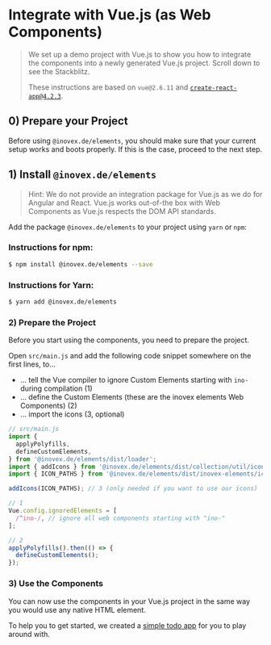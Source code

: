 # Integrate with Vue.js (as Web Components)

> We set up a demo project with Vue.js to show you how to integrate the components into a newly generated Vue.js
> project. Scroll down to see the Stackblitz.
>
> These instructions are based on `vue@2.6.11` and [`create-react-app@4.2.3`](https://cli.vuejs.org/).

## 0) Prepare your Project

Before using `@inovex.de/elements`, you should make sure that your current setup works and boots properly.
If this is the case, proceed to the next step.

## 1) Install `@inovex.de/elements`

> Hint: We do not provide an integration package for Vue.js as we do for Angular and React.
> Vue.js works out-of-the box with Web Components as Vue.js respects the DOM API standards.

Add the package `@inovex.de/elements` to your project using `yarn` or `npm`:

### Instructions for npm:

```sh
$ npm install @inovex.de/elements --save
```

### Instructions for Yarn:

```sh
$ yarn add @inovex.de/elements
```

### 2) Prepare the Project

Before you start using the components, you need to prepare the project.

Open `src/main.js` and add the following code snippet somewhere on the first lines, to...

- ... tell the Vue compiler to ignore Custom Elements starting with `ino-` during compilation (1)
- ... define the Custom Elements (these are the inovex elements Web Components) (2)
- ... import the icons (3, optional)

```js
// src/main.js
import {
  applyPolyfills,
  defineCustomElements,
} from '@inovex.de/elements/dist/loader';
import { addIcons } from '@inovex.de/elements/dist/collection/util/icons';
import { ICON_PATHS } from '@inovex.de/elements/dist/inovex-elements/icon-assets/SVG/index.esm.js';

addIcons(ICON_PATHS); // 3 (only needed if you want to use our icons)

// 1
Vue.config.ignoredElements = [
  /^ino-/, // ignore all web components starting with "ino-"
];

// 2
applyPolyfills().then(() => {
  defineCustomElements();
});
```

### 3) Use the Components

You can now use the components in your Vue.js project in the same way you would use any native HTML element.

To help you to get started, we created a [simple todo app](https://codesandbox.io/s/github/inovex/elements-example-vue) for you to play around with.
